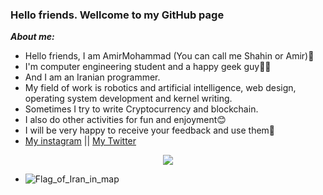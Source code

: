 ### Hello friends. Wellcome to my GitHub page ###
***About me:***
- Hello friends, I am AmirMohammad (You can call me Shahin or Amir)👋
- I'm computer engineering student and a happy geek guy👨‍💻
- And I am an Iranian programmer.
- My field of work is robotics and artificial intelligence, web design, operating system development and kernel writing.
- Sometimes I try to write Cryptocurrency and blockchain.
- I also do other activities for fun and enjoyment😊
- I will be very happy to receive your feedback and use them💖 
- <a href="">My instagram</a> || <a href="https://twitter.com/Amirmohammad_kz" target="_blank">My Twitter</a>
<p align="center">
  <img src=https://github-readme-stats.vercel.app/api?username=AmirmohammadKazemi&bg_color=191b1f&title_color=36beb6&text_color=fff&line_height=20&hide=["stars"] />
</p>

- ![Flag_of_Iran_in_map](https://user-images.githubusercontent.com/78997499/115862313-3ee9a700-a449-11eb-8773-a8d690cc9b1e.png)
